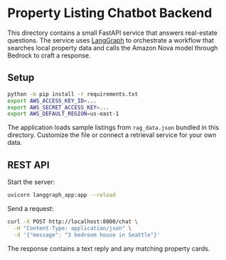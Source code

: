 # Property Listing Chatbot Backend

This directory contains a small FastAPI service that answers real-estate
questions. The service uses [LangGraph](https://github.com/langchain-ai/langgraph)
to orchestrate a workflow that searches local property data and calls the
Amazon Nova model through Bedrock to craft a response.

## Setup

```bash
python -m pip install -r requirements.txt
export AWS_ACCESS_KEY_ID=...
export AWS_SECRET_ACCESS_KEY=...
export AWS_DEFAULT_REGION=us-east-1
```

The application loads sample listings from `rag_data.json` bundled in this
directory. Customize the file or connect a retrieval service for your own data.

## REST API

Start the server:

```bash
uvicorn langgraph_app:app --reload
```

Send a request:

```bash
curl -X POST http://localhost:8000/chat \
  -H "Content-Type: application/json" \
  -d '{"message": "3 bedroom house in Seattle"}'
```

The response contains a text reply and any matching property cards.

